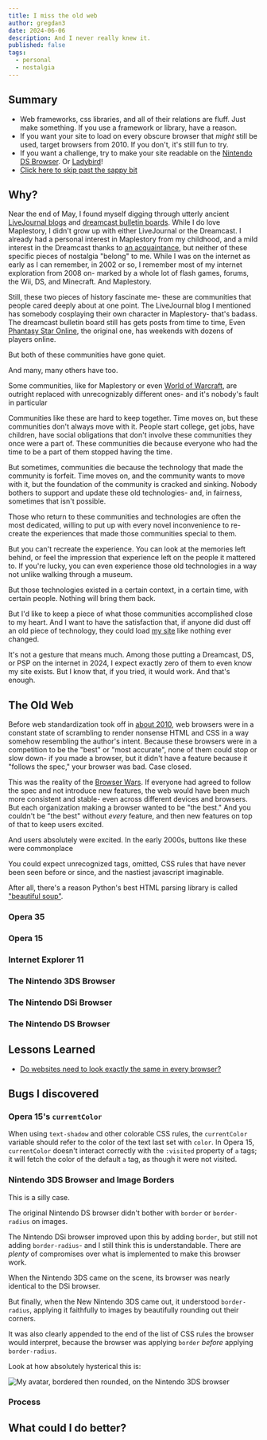 ```yaml
---
title: I miss the old web
author: gregdan3
date: 2024-06-06
description: And I never really knew it.
published: false
tags:
  - personal
  - nostalgia
---
```


## Summary

- Web frameworks, css libraries, and all of their relations are fluff. Just make
  something. If you use a framework or library, have a reason.
- If you want your site to load on every obscure browser that _might_ still be
  used, target browsers from 2010. If you don't, it's still fun to try.
- If you want a challenge, try to make your site readable on the
  [Nintendo DS Browser](https://en.wikipedia.org/wiki/Nintendo_DS_Browser). Or
  [Ladybird](https://github.com/LadybirdWebBrowser/ladybird)!
- [Click here to skip past the sappy bit](#the-old-web)

## Why?

Near the end of May, I found myself digging through utterly ancient
[LiveJournal blogs](https://maplestory.livejournal.com/) and
[dreamcast bulletin boards](http://bb.dreampipe.net/). While I do love
Maplestory, I didn't grow up with either LiveJournal or the Dreamcast. I already
had a personal interest in Maplestory from my childhood, and a mild interest in
the Dreamcast thanks to [an acquaintance](https://devurandom.xyz/dc/), but
neither of these specific pieces of nostalgia "belong" to me. While I was on the
internet as early as I can remember, in 2002 or so, I remember most of my
internet exploration from 2008 on- marked by a whole lot of flash games, forums,
the Wii, DS, and Minecraft. And Maplestory.

Still, these two pieces of history fascinate me- these are communities that
people cared deeply about at one point. The LiveJournal blog I mentioned has
somebody cosplaying their own character in Maplestory- that's badass. The
dreamcast bulletin board still has gets posts from time to time, Even
[Phantasy Star Online](https://example.com/), the original one, has weekends
with dozens of players online.

But both of these communities have gone quiet.

And many, many others have too.

Some communities, like for Maplestory or even
[World of Warcraft](https://example.com/), are outright replaced with
unrecognizably different ones- and it's nobody's fault in particular

Communities like these are hard to keep together. Time moves on, but these
communities don't always move with it. People start college, get jobs, have
children, have social obligations that don't involve these communities they once
were a part of. These communities die because everyone who had the time to be a
part of them stopped having the time.

But sometimes, communities die because the technology that made the community is
forfeit. Time moves on, and the community wants to move with it, but the
foundation of the community is cracked and sinking. Nobody bothers to support
and update these old technologies- and, in fairness, sometimes that isn't
possible.

Those who return to these communities and technologies are often the most
dedicated, willing to put up with every novel inconvenience to re-create the
experiences that made those communities special to them.

But you can't recreate the experience. You can look at the memories left behind,
or feel the impression that experience left on the people it mattered to. If
you're lucky, you can even experience those old technologies in a way not unlike
walking through a museum.

But those technologies existed in a certain context, in a certain time, with
certain people. Nothing will bring them back.

But I'd like to keep a piece of what those communities accomplished close to my
heart. And I want to have the satisfaction that, if anyone did dust off an old
piece of technology, they could load [my site](http://mun.la/) like nothing ever
changed.

It's not a gesture that means much. Among those putting a Dreamcast, DS, or PSP
on the internet in 2024, I expect exactly zero of them to even know my site
exists. But I know that, if you tried, it would work. And that's enough.

## The Old Web

Before web standardization took off in [about 2010](https://example.com/), web
browsers were in a constant state of scrambling to render nonsense HTML and CSS
in a way somehow resembling the author's intent. Because these browsers were in
a competition to be the "best" or "most accurate", none of them could stop or
slow down- if you made a browser, but it didn't have a feature because it
"follows the spec," your browser was bad. Case closed.

This was the reality of the [Browser Wars](https://example.com/). If everyone
had agreed to follow the spec and not introduce new features, the web would have
been much more consistent and stable- even across different devices and
browsers. But each organization making a browser wanted to be "the best." And
you couldn't be "the best" without _every_ feature, and then new features on top
of that to keep users excited.

And users absolutely were excited. In the early 2000s, buttons like these were
commonplace

You could expect unrecognized tags, omitted, CSS rules that have never been seen
before or since, and the nastiest javascript imaginable.

After all, there's a reason Python's best HTML parsing library is called
["beautiful soup"](https://example.com/).

### Opera 35

### Opera 15

### Internet Explorer 11

### The Nintendo 3DS Browser

### The Nintendo DSi Browser

### The Nintendo DS Browser

## Lessons Learned

- [Do websites need to look exactly the same in every browser?](https://web.archive.org/web/20230321113908/http://dowebsitesneedtolookexactlythesameineverybrowser.com/)

## Bugs I discovered

### Opera 15's `currentColor`

When using `text-shadow` and other colorable CSS rules, the `currentColor`
variable should refer to the color of the text last set with `color`. In Opera
15, `currentColor` doesn't interact correctly with the `:visited` property of
`a` tags; it will fetch the color of the default `a` tag, as though it were not
visited.

### Nintendo 3DS Browser and Image Borders

This is a silly case.

The original Nintendo DS browser didn't bother with `border` or `border-radius`
on images.

The Nintendo DSi browser improved upon this by adding `border`, but still not
adding `border-radius`- and I still think this is understandable. There are
_plenty_ of compromises over what is implemented to make this browser work.

When the Nintendo 3DS came on the scene, its browser was nearly identical to the
DSi browser.

But finally, when the New Nintendo 3DS came out, it understood `border-radius`,
applying it faithfully to images by beautifully rounding out their corners.

It was also clearly appended to the end of the list of CSS rules the browser
would interpret, because the browser was applying `border` _before_ applying
`border-radius`.

Look at how absolutely hysterical this is:

![My avatar, bordered then rounded, on the Nintendo 3DS browser](https://example.com/)

### Process

## What could I do better?
